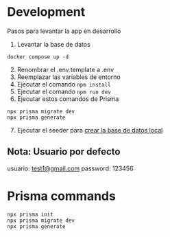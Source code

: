 # Development  
Pasos para levantar la app en desarrollo

1. Levantar la base de datos
```
docker compose up -d
```

2. Renombrar el .env.template a .env
3. Reemplazar las variables de entorno
4. Ejecutar el comando ```npm install```
5. Ejecutar el comando ```npm run dev```
6. Ejecutar estos comandos de Prisma
```
npx prisma migrate dev
npx prisma generate
```

7. Ejecutar el seeder para [crear la base de datos local](localhost:3000/api/seed)

## Nota: Usuario por defecto
usuario: test1@gmail.com
password: 123456

# Prisma commands
```
npx prisma init
npx prisma migrate dev
npx prisma generate
```



